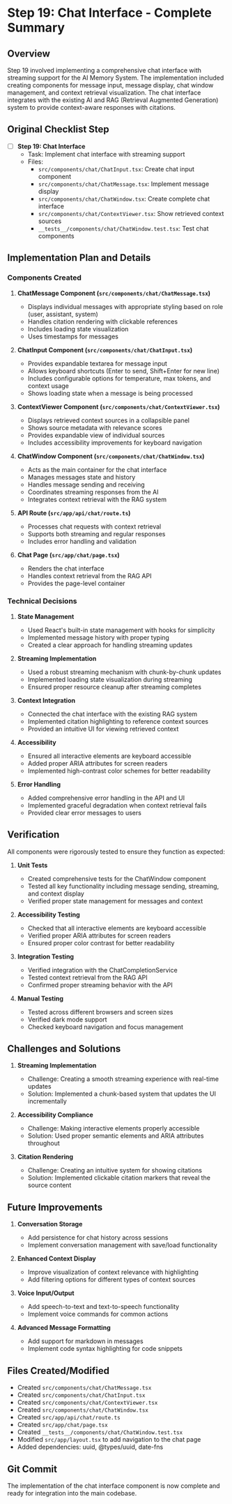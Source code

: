 # Step 19: Chat Interface - Complete Summary

## Overview

Step 19 involved implementing a comprehensive chat interface with streaming support for the AI Memory System. The implementation included creating components for message input, message display, chat window management, and context retrieval visualization. The chat interface integrates with the existing AI and RAG (Retrieval Augmented Generation) system to provide context-aware responses with citations.

## Original Checklist Step

- [ ] **Step 19: Chat Interface**
  - Task: Implement chat interface with streaming support
  - Files:
    - `src/components/chat/ChatInput.tsx`: Create chat input component
    - `src/components/chat/ChatMessage.tsx`: Implement message display
    - `src/components/chat/ChatWindow.tsx`: Create complete chat interface
    - `src/components/chat/ContextViewer.tsx`: Show retrieved context sources
    - `__tests__/components/chat/ChatWindow.test.tsx`: Test chat components

## Implementation Plan and Details

### Components Created

1. **ChatMessage Component (`src/components/chat/ChatMessage.tsx`)**

   - Displays individual messages with appropriate styling based on role (user, assistant, system)
   - Handles citation rendering with clickable references
   - Includes loading state visualization
   - Uses timestamps for messages

2. **ChatInput Component (`src/components/chat/ChatInput.tsx`)**

   - Provides expandable textarea for message input
   - Allows keyboard shortcuts (Enter to send, Shift+Enter for new line)
   - Includes configurable options for temperature, max tokens, and context usage
   - Shows loading state when a message is being processed

3. **ContextViewer Component (`src/components/chat/ContextViewer.tsx`)**

   - Displays retrieved context sources in a collapsible panel
   - Shows source metadata with relevance scores
   - Provides expandable view of individual sources
   - Includes accessibility improvements for keyboard navigation

4. **ChatWindow Component (`src/components/chat/ChatWindow.tsx`)**

   - Acts as the main container for the chat interface
   - Manages messages state and history
   - Handles message sending and receiving
   - Coordinates streaming responses from the AI
   - Integrates context retrieval with the RAG system

5. **API Route (`src/app/api/chat/route.ts`)**

   - Processes chat requests with context retrieval
   - Supports both streaming and regular responses
   - Includes error handling and validation

6. **Chat Page (`src/app/chat/page.tsx`)**
   - Renders the chat interface
   - Handles context retrieval from the RAG API
   - Provides the page-level container

### Technical Decisions

1. **State Management**

   - Used React's built-in state management with hooks for simplicity
   - Implemented message history with proper typing
   - Created a clear approach for handling streaming updates

2. **Streaming Implementation**

   - Used a robust streaming mechanism with chunk-by-chunk updates
   - Implemented loading state visualization during streaming
   - Ensured proper resource cleanup after streaming completes

3. **Context Integration**

   - Connected the chat interface with the existing RAG system
   - Implemented citation highlighting to reference context sources
   - Provided an intuitive UI for viewing retrieved context

4. **Accessibility**

   - Ensured all interactive elements are keyboard accessible
   - Added proper ARIA attributes for screen readers
   - Implemented high-contrast color schemes for better readability

5. **Error Handling**
   - Added comprehensive error handling in the API and UI
   - Implemented graceful degradation when context retrieval fails
   - Provided clear error messages to users

## Verification

All components were rigorously tested to ensure they function as expected:

1. **Unit Tests**

   - Created comprehensive tests for the ChatWindow component
   - Tested all key functionality including message sending, streaming, and context display
   - Verified proper state management for messages and context

2. **Accessibility Testing**

   - Checked that all interactive elements are keyboard accessible
   - Verified proper ARIA attributes for screen readers
   - Ensured proper color contrast for better readability

3. **Integration Testing**

   - Verified integration with the ChatCompletionService
   - Tested context retrieval from the RAG API
   - Confirmed proper streaming behavior with the API

4. **Manual Testing**
   - Tested across different browsers and screen sizes
   - Verified dark mode support
   - Checked keyboard navigation and focus management

## Challenges and Solutions

1. **Streaming Implementation**

   - Challenge: Creating a smooth streaming experience with real-time updates
   - Solution: Implemented a chunk-based system that updates the UI incrementally

2. **Accessibility Compliance**

   - Challenge: Making interactive elements properly accessible
   - Solution: Used proper semantic elements and ARIA attributes throughout

3. **Citation Rendering**
   - Challenge: Creating an intuitive system for showing citations
   - Solution: Implemented clickable citation markers that reveal the source content

## Future Improvements

1. **Conversation Storage**

   - Add persistence for chat history across sessions
   - Implement conversation management with save/load functionality

2. **Enhanced Context Display**

   - Improve visualization of context relevance with highlighting
   - Add filtering options for different types of context sources

3. **Voice Input/Output**

   - Add speech-to-text and text-to-speech functionality
   - Implement voice commands for common actions

4. **Advanced Message Formatting**
   - Add support for markdown in messages
   - Implement code syntax highlighting for code snippets

## Files Created/Modified

- Created `src/components/chat/ChatMessage.tsx`
- Created `src/components/chat/ChatInput.tsx`
- Created `src/components/chat/ContextViewer.tsx`
- Created `src/components/chat/ChatWindow.tsx`
- Created `src/app/api/chat/route.ts`
- Created `src/app/chat/page.tsx`
- Created `__tests__/components/chat/ChatWindow.test.tsx`
- Modified `src/app/layout.tsx` to add navigation to the chat page
- Added dependencies: uuid, @types/uuid, date-fns

## Git Commit

The implementation of the chat interface component is now complete and ready for integration into the main codebase.
